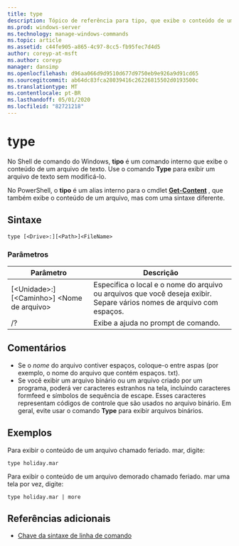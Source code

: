 ```yaml
---
title: type
description: Tópico de referência para tipo, que exibe o conteúdo de um arquivo de texto.
ms.prod: windows-server
ms.technology: manage-windows-commands
ms.topic: article
ms.assetid: c44fe905-a865-4c97-8cc5-fb95fec7d4d5
author: coreyp-at-msft
ms.author: coreyp
manager: dansimp
ms.openlocfilehash: d96aa066d9d9510d677d9750eb9e926a9d91cd65
ms.sourcegitcommit: ab64dc83fca28039416c26226815502d0193500c
ms.translationtype: MT
ms.contentlocale: pt-BR
ms.lasthandoff: 05/01/2020
ms.locfileid: "82721218"
---
```

# <a name="type"></a>type

No Shell de comando do Windows, **tipo** é um comando interno que exibe o conteúdo de um arquivo de texto. Use o comando **Type** para exibir um arquivo de texto sem modificá-lo.

No PowerShell, o **tipo** é um alias interno para o cmdlet **[Get-Content](https://docs.microsoft.com/powershell/module/microsoft.powershell.management/get-content)** , que também exibe o conteúdo de um arquivo, mas com uma sintaxe diferente.

## <a name="syntax"></a>Sintaxe

```
type [<Drive>:][<Path>]<FileName>
```

### <a name="parameters"></a>Parâmetros

|Parâmetro|Descrição|
|---------|-----------|
|[\<Unidade>:] [\<Caminho>] \<Nome de arquivo>|Especifica o local e o nome do arquivo ou arquivos que você deseja exibir. Separe vários nomes de arquivo com espaços.|
|/?|Exibe a ajuda no prompt de comando.|

## <a name="remarks"></a>Comentários

-   Se o *nome* do arquivo contiver espaços, coloque-o entre aspas (por exemplo, o nome do arquivo que contém espaços. txt).
-   Se você exibir um arquivo binário ou um arquivo criado por um programa, poderá ver caracteres estranhos na tela, incluindo caracteres formfeed e símbolos de sequência de escape. Esses caracteres representam códigos de controle que são usados no arquivo binário. Em geral, evite usar o comando **Type** para exibir arquivos binários.

## <a name="examples"></a>Exemplos

Para exibir o conteúdo de um arquivo chamado feriado. mar, digite:
```
type holiday.mar 
```
Para exibir o conteúdo de um arquivo demorado chamado feriado. mar uma tela por vez, digite:
```
type holiday.mar | more 
```

## <a name="additional-references"></a>Referências adicionais

- [Chave da sintaxe de linha de comando](command-line-syntax-key.md)
